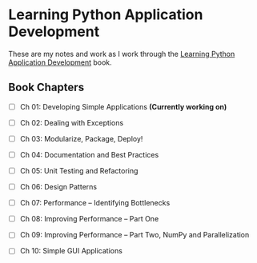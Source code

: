 # Learning Python Application Development

These are my notes and work as I work through the [Learning Python Application Development] book.

## Book Chapters

- [ ] Ch 01: Developing Simple Applications **(Currently working on)**
- [ ] Ch 02: Dealing with Exceptions
- [ ] Ch 03: Modularize, Package, Deploy!
- [ ] Ch 04: Documentation and Best Practices
- [ ] Ch 05: Unit Testing and Refactoring
- [ ] Ch 06: Design Patterns
- [ ] Ch 07: Performance – Identifying Bottlenecks
- [ ] Ch 08: Improving Performance – Part One
- [ ] Ch 09: Improving Performance – Part Two, NumPy and Parallelization
- [ ] Ch 10: Simple GUI Applications


[//]: # (References)

[Learning Python Application Development]: https://www.oreilly.com/library/view/learning-python-application/9781785889196/